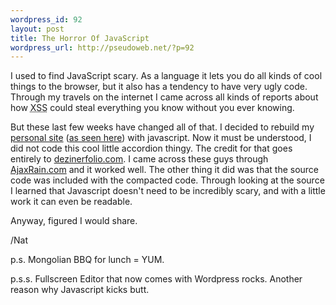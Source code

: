 ```yaml
--- 
wordpress_id: 92
layout: post
title: The Horror Of JavaScript
wordpress_url: http://pseudoweb.net/?p=92
---
```

I used to find JavaScript scary. As a language it lets you do all kinds of cool things to the browser, but it also has a tendency to have very ugly code. Through my travels on the internet I came across all kinds of reports about how <acronym title="Cross Site Scripting">XSS</acronym> could steal everything you know without you ever knowing.

But these last few weeks have changed all of that. I decided to rebuild my <a title="Nat Welch .com" href="http://natwelch.com" target="_blank">personal site</a> (<a title="Prototype NatWelch.com" href="http://natwelch.com/index2.php" target="_blank">as seen here</a>) with javascript. Now it must be understood, I did not code this cool little accordion thingy. The credit for that goes entirely to <a href="http://www.dezinerfolio.com/2007/07/19/simple-javascript-accordions/" target="_blank">dezinerfolio.com</a>. I came across these guys through <a href="http://www.ajaxrain.com/" target="_blank">AjaxRain.com</a> and it worked well. The other thing it did was that the source code was included with the compacted code. Through looking at the source I learned that Javascript doesn't need to be incredibly scary, and with a little work it can even be readable.

Anyway, figured I would share.

/Nat

p.s. Mongolian BBQ for lunch = YUM.

p.s.s. Fullscreen Editor that now comes with Wordpress rocks. Another reason why Javascript kicks butt.
